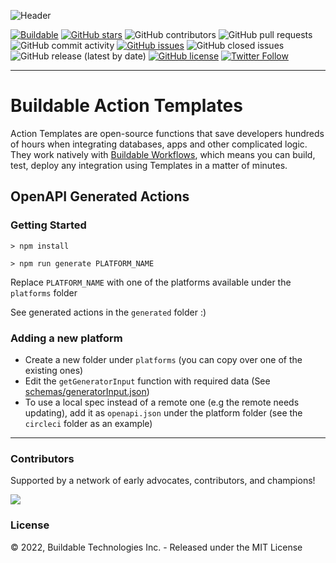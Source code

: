 ![Header](https://assets.buildable.dev/catalog/graphics/one-api-100-integrations.png)

[![Buildable](https://assets.buildable.dev/buildable-logos/powered-by-buildable.svg)](https://buildable.dev) [![GitHub stars](https://img.shields.io/github/stars/buildable/action-generator)](https://github.com/buildable/action-generator/stargazers) ![GitHub contributors](https://img.shields.io/github/contributors/buildable/action-generator) ![GitHub pull requests](https://img.shields.io/github/issues-pr-raw/buildable/action-generator) ![GitHub commit activity](https://img.shields.io/github/commit-activity/m/buildable/action-generator) [![GitHub issues](https://img.shields.io/github/issues/buildable/action-generator)](https://github.com/buildable/action-generator/issues) ![GitHub closed issues](https://img.shields.io/github/issues-closed/buildable/action-generator) ![GitHub release (latest by date)](https://img.shields.io/github/v/release/buildable/action-generator) [![GitHub license](https://img.shields.io/github/license/buildable/action-generator)](https://github.com/buildable/action-generator) [![Twitter Follow](https://img.shields.io/twitter/follow/BuildableHQ?style=social)](https://twitter.com/BuildableHQ)

---

# Buildable Action Templates

Action Templates are open-source functions that save developers hundreds of hours when integrating databases, apps and other complicated logic. They work natively with [Buildable Workflows](https://docs.buildable.dev/workflows/building-workflows), which means you can build, test, deploy any integration using Templates in a matter of minutes.

## OpenAPI Generated Actions

### Getting Started

`> npm install`

`> npm run generate PLATFORM_NAME`

Replace `PLATFORM_NAME` with one of the platforms available under the `platforms` folder

See generated actions in the `generated` folder :)

### Adding a new platform

- Create a new folder under `platforms` (you can copy over one of the existing ones)
- Edit the `getGeneratorInput` function with required data (See [schemas/generatorInput.json](schemas/generatorInput.json))
- To use a local spec instead of a remote one (e.g the remote needs updating), add it as `openapi.json` under the platform folder (see the `circleci` folder as an example)

<hr />

### Contributors

Supported by a network of early advocates, contributors, and champions!

<a href="https://github.com/buildable/action-generator/graphs/contributors">
  <img src="https://contrib.rocks/image?repo=buildable/action-generator" />
</a>

### License

© 2022, Buildable Technologies Inc. - Released under the MIT License
